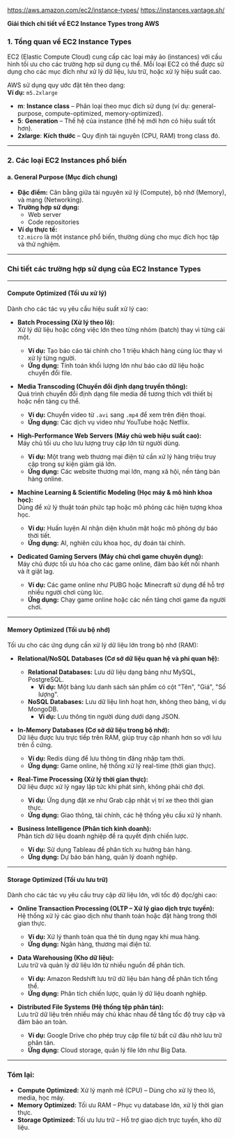 https://aws.amazon.com/ec2/instance-types/
https://instances.vantage.sh/


**Giải thích chi tiết về EC2 Instance Types trong AWS**

### **1. Tổng quan về EC2 Instance Types**
EC2 (Elastic Compute Cloud) cung cấp các loại máy ảo (instances) với cấu hình tối ưu cho các trường hợp sử dụng cụ thể. Mỗi loại EC2 có thể được sử dụng cho các mục đích như xử lý dữ liệu, lưu trữ, hoặc xử lý hiệu suất cao.

AWS sử dụng quy ước đặt tên theo dạng:  
**Ví dụ:** `m5.2xlarge`  
- **m**: **Instance class** – Phân loại theo mục đích sử dụng (ví dụ: general-purpose, compute-optimized, memory-optimized).  
- **5**: **Generation** – Thế hệ của instance (thế hệ mới hơn có hiệu suất tốt hơn).  
- **2xlarge**: **Kích thước** – Quy định tài nguyên (CPU, RAM) trong class đó.

---

### **2. Các loại EC2 Instances phổ biến**
#### a. **General Purpose (Mục đích chung)**
- **Đặc điểm:** Cân bằng giữa tài nguyên xử lý (Compute), bộ nhớ (Memory), và mạng (Networking).  
- **Trường hợp sử dụng:**  
  - Web server  
  - Code repositories  
- **Ví dụ thực tế:**  
  `t2.micro` là một instance phổ biến, thường dùng cho mục đích học tập và thử nghiệm.

---
### **Chi tiết các trường hợp sử dụng của EC2 Instance Types**

---

#### **Compute Optimized (Tối ưu xử lý)**  
Dành cho các tác vụ yêu cầu hiệu suất xử lý cao:  
- **Batch Processing (Xử lý theo lô):**  
  Xử lý dữ liệu hoặc công việc lớn theo từng nhóm (batch) thay vì từng cái một.  
  - **Ví dụ:** Tạo báo cáo tài chính cho 1 triệu khách hàng cùng lúc thay vì xử lý từng người.  
  - **Ứng dụng:** Tính toán khối lượng lớn như báo cáo dữ liệu hoặc chuyển đổi file.  

- **Media Transcoding (Chuyển đổi định dạng truyền thông):**  
  Quá trình chuyển đổi định dạng file media để tương thích với thiết bị hoặc nền tảng cụ thể.  
  - **Ví dụ:** Chuyển video từ `.avi` sang `.mp4` để xem trên điện thoại.  
  - **Ứng dụng:** Các dịch vụ video như YouTube hoặc Netflix.  

- **High-Performance Web Servers (Máy chủ web hiệu suất cao):**  
  Máy chủ tối ưu cho lưu lượng truy cập lớn từ người dùng.  
  - **Ví dụ:** Một trang web thương mại điện tử cần xử lý hàng triệu truy cập trong sự kiện giảm giá lớn.  
  - **Ứng dụng:** Các website thương mại lớn, mạng xã hội, nền tảng bán hàng online.  

- **Machine Learning & Scientific Modeling (Học máy & mô hình khoa học):**  
  Dùng để xử lý thuật toán phức tạp hoặc mô phỏng các hiện tượng khoa học.  
  - **Ví dụ:** Huấn luyện AI nhận diện khuôn mặt hoặc mô phỏng dự báo thời tiết.  
  - **Ứng dụng:** AI, nghiên cứu khoa học, dự đoán tài chính.  

- **Dedicated Gaming Servers (Máy chủ chơi game chuyên dụng):**  
  Máy chủ được tối ưu hóa cho các game online, đảm bảo kết nối nhanh và ít giật lag.  
  - **Ví dụ:** Các game online như PUBG hoặc Minecraft sử dụng để hỗ trợ nhiều người chơi cùng lúc.  
  - **Ứng dụng:** Chạy game online hoặc các nền tảng chơi game đa người chơi.  

---

#### **Memory Optimized (Tối ưu bộ nhớ)**  
Tối ưu cho các ứng dụng cần xử lý dữ liệu lớn trong bộ nhớ (RAM):  
- **Relational/NoSQL Databases (Cơ sở dữ liệu quan hệ và phi quan hệ):**  
  - **Relational Databases:** Lưu dữ liệu dạng bảng như MySQL, PostgreSQL.  
    - **Ví dụ:** Một bảng lưu danh sách sản phẩm có cột "Tên", "Giá", "Số lượng".  
  - **NoSQL Databases:** Lưu dữ liệu linh hoạt hơn, không theo bảng, ví dụ MongoDB.  
    - **Ví dụ:** Lưu thông tin người dùng dưới dạng JSON.  

- **In-Memory Databases (Cơ sở dữ liệu trong bộ nhớ):**  
  Dữ liệu được lưu trực tiếp trên RAM, giúp truy cập nhanh hơn so với lưu trên ổ cứng.  
  - **Ví dụ:** Redis dùng để lưu thông tin đăng nhập tạm thời.  
  - **Ứng dụng:** Game online, hệ thống xử lý real-time (thời gian thực).  

- **Real-Time Processing (Xử lý thời gian thực):**  
  Dữ liệu được xử lý ngay lập tức khi phát sinh, không phải chờ đợi.  
  - **Ví dụ:** Ứng dụng đặt xe như Grab cập nhật vị trí xe theo thời gian thực.  
  - **Ứng dụng:** Giao thông, tài chính, các hệ thống yêu cầu xử lý nhanh.  

- **Business Intelligence (Phân tích kinh doanh):**  
  Phân tích dữ liệu doanh nghiệp để ra quyết định chiến lược.  
  - **Ví dụ:** Sử dụng Tableau để phân tích xu hướng bán hàng.  
  - **Ứng dụng:** Dự báo bán hàng, quản lý doanh nghiệp.  

---

#### **Storage Optimized (Tối ưu lưu trữ)**  
Dành cho các tác vụ yêu cầu truy cập dữ liệu lớn, với tốc độ đọc/ghi cao:  
- **Online Transaction Processing (OLTP – Xử lý giao dịch trực tuyến):**  
  Hệ thống xử lý các giao dịch như thanh toán hoặc đặt hàng trong thời gian thực.  
  - **Ví dụ:** Xử lý thanh toán qua thẻ tín dụng ngay khi mua hàng.  
  - **Ứng dụng:** Ngân hàng, thương mại điện tử.  

- **Data Warehousing (Kho dữ liệu):**  
  Lưu trữ và quản lý dữ liệu lớn từ nhiều nguồn để phân tích.  
  - **Ví dụ:** Amazon Redshift lưu trữ dữ liệu bán hàng để phân tích tổng thể.  
  - **Ứng dụng:** Phân tích chiến lược, quản lý dữ liệu doanh nghiệp.  

- **Distributed File Systems (Hệ thống tệp phân tán):**  
  Lưu trữ dữ liệu trên nhiều máy chủ khác nhau để tăng tốc độ truy cập và đảm bảo an toàn.  
  - **Ví dụ:** Google Drive cho phép truy cập file từ bất cứ đâu nhờ lưu trữ phân tán.  
  - **Ứng dụng:** Cloud storage, quản lý file lớn như Big Data.  

---

### **Tóm lại:**  
- **Compute Optimized:** Xử lý mạnh mẽ (CPU) – Dùng cho xử lý theo lô, media, học máy.  
- **Memory Optimized:** Tối ưu RAM – Phục vụ database lớn, xử lý thời gian thực.  
- **Storage Optimized:** Tối ưu lưu trữ – Hỗ trợ giao dịch trực tuyến, kho dữ liệu.  